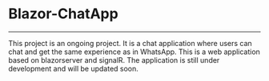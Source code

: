 # Blazor-ChatApp
---
This project is an ongoing project. It is a chat application where users can chat and get the same experience as in WhatsApp. This is a web application based on blazorserver and signalR. The application is still under development and will be updated soon. 
